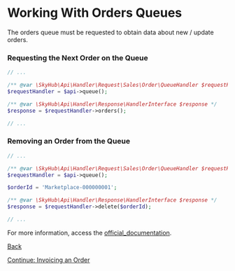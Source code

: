 # Working With Orders Queues

The orders queue must be requested to obtain data about new / update orders.

### Requesting the Next Order on the Queue

```php
// ...

/** @var \SkyHub\Api\Handler\Request\Sales\Order\QueueHandler $requestHandler */
$requestHandler = $api->queue();

/** @var \SkyHub\Api\Handler\Response\HandlerInterface $response */
$response = $requestHandler->orders();

// ...
```

### Removing an Order from the Queue

```php
// ...

/** @var \SkyHub\Api\Handler\Request\Sales\Order\QueueHandler $requestHandler */
$requestHandler = $api->queue();

$orderId = 'Marketplace-000000001';

/** @var \SkyHub\Api\Handler\Response\HandlerInterface $response */
$response = $requestHandler->delete($orderId);

// ...
```

For more information, access the [official_documentation](https://skyhub.gelato.io/docs/versions/1.1/resources/queues).

[Back](../../../../README.en_US.md)

[Continue: Invoicing an Order](INVOICE.md)
